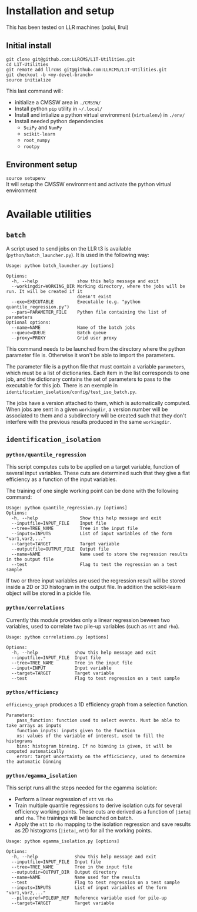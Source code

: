 # Installation and setup
This has been tested on LLR machines (polui, llrui)  

## Initial install
```
git clone git@github.com:LLRCMS/L1T-Utilities.git
cd L1T-Utilities 
git remote add llrcms git@github.com:LLRCMS/L1T-Utilities.git
git checkout -b <my-devel-branch>
source initialize 
```

This last command will:
* initialize a CMSSW area in `./CMSSW/`
* Install python `pip` utility in `~/.local/`
* Install and intialize a python virtual environment (`virtualenv`) in `./env/`
* Install needed python dependencies
  * `SciPy` and `NumPy`
  * `scikit-learn`
  * `root_numpy`
  * `rootpy`

## Environment setup
`source setupenv`  
It will setup the CMSSW environment and activate the python virtual environment  

# Available utilities
## `batch`
A script used to send jobs on the LLR t3 is available (`python/batch_launcher.py`). It is used in the following way:
```
Usage: python batch_launcher.py [options]

Options:
  -h, --help               show this help message and exit
  --workingdir=WORKING_DIR Working directory, where the jobs will be run. It will be created if it
                           doesn't exist
  --exe=EXECUTABLE         Executable (e.g. "python quantile_regression.py")
  --pars=PARAMETER_FILE    Python file containing the list of parameters
Optional options:
  --name=NAME              Name of the batch jobs
  --queue=QUEUE            Batch queue
  --proxy=PROXY            Grid user proxy
```
This command needs to be launched from the directory where the python parameter file is. Otherwise it won't be able to import the parameters.   

The parameter file is a python file that must contain a variable `parameters`, which must be a list of dictionaries. Each item in the list corresponds to one job, and the dictionary contains the set of parameters to pass to the executable for this job. There is an exemple in `identification_isolation/config/test_iso_batch.py`.   

The jobs have a version attached to them, which is automatically computed. When jobs are sent in a given `workingdir`, a version number will be associated to them and a subdirectory will be created such that they don't interfere with the previous results produced in the same `workingdir`.


## `identification_isolation`
### `python/quantile_regression`
This script computes cuts to be applied on a target variable, function of several input variables. These cuts are determined such that they give a flat efficiency as a function of the input variables.  

The training of one single working point can be done with the following command:
```
Usage: python quantile_regression.py [options]
Options:
  -h, --help                Show this help message and exit
  --inputfile=INPUT_FILE    Input file
  --tree=TREE_NAME          Tree in the input file
  --inputs=INPUTS           List of input variables of the form "var1,var2,..."
  --target=TARGET           Target variable
  --outputfile=OUTPUT_FILE  Output file
  --name=NAME               Name used to store the regression results in the output file
  --test                    Flag to test the regression on a test sample
```
If two or three input variables are used the regression result will be stored inside a 2D or 3D histogram in the output file. In addition the scikit-learn object will be stored in a pickle file.

### `python/correlations`
Currently this module provides only a linear regression beween two variables, used to correlate two pile-up variables (such as `ntt` and `rho`).

```
Usage: python correlations.py [options]

Options:
  -h, --help              show this help message and exit
  --inputfile=INPUT_FILE  Input file
  --tree=TREE_NAME        Tree in the input file
  --input=INPUT           Input variable
  --target=TARGET         Target variable
  --test                  Flag to test regression on a test sample
```

### `python/efficiency`
`efficiency_graph` produces a 1D efficiency graph from a selection function.
```
Parameters:
	pass_function: function used to select events. Must be able to take arrays as inputs
    function_inputs: inputs given to the function
    xs: values of the variable of interest, used to fill the histograms
    bins: histogram binning. If no binning is given, it will be computed automatically
    error: target uncertainty on the efficiciency, used to determine the automatic binning
```


### `python/egamma_isolation`
This script runs all the steps needed for the egamma isolation:
* Perform a linear regression of `ntt` vs `rho`
* Train multiple quantile regressions to derive isolation cuts for several efficiency working points. These cuts are derived as a function of `|ieta|` and `rho`. The trainings will be launched on batch.
* Apply the `ntt` to `rho` mapping to the isolation regression and save results as 2D histograms (`|ieta|`, `ntt`) for all the working points.   

```
Usage: python egamma_isolation.py [options]

Options:
  -h, --help              show this help message and exit
  --inputfile=INPUT_FILE  Input file
  --tree=TREE_NAME        Tree in the input file
  --outputdir=OUTPUT_DIR  Output directory
  --name=NAME             Name used for the results
  --test                  Flag to test regression on a test sample
  --inputs=INPUTS         List of input variables of the form "var1,var2,..."
  --pileupref=PILEUP_REF  Reference variable used for pile-up
  --target=TARGET         Target variable
```

